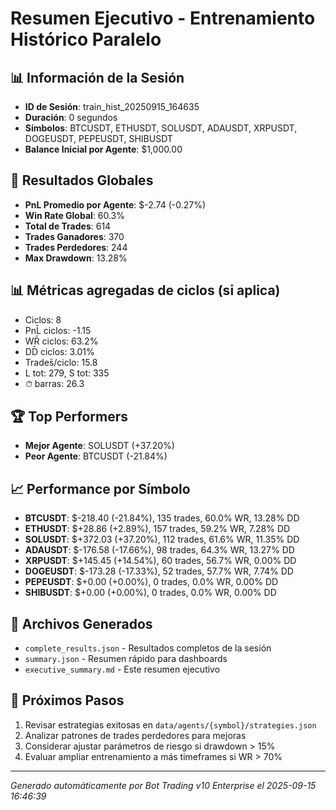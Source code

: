# Resumen Ejecutivo - Entrenamiento Histórico Paralelo

## 📊 Información de la Sesión
- **ID de Sesión**: train_hist_20250915_164635
- **Duración**: 0 segundos
- **Símbolos**: BTCUSDT, ETHUSDT, SOLUSDT, ADAUSDT, XRPUSDT, DOGEUSDT, PEPEUSDT, SHIBUSDT
- **Balance Inicial por Agente**: $1,000.00

## 🎯 Resultados Globales
- **PnL Promedio por Agente**: $-2.74 (-0.27%)
- **Win Rate Global**: 60.3%
- **Total de Trades**: 614
- **Trades Ganadores**: 370
- **Trades Perdedores**: 244
- **Max Drawdown**: 13.28%

## 📊 Métricas agregadas de ciclos (si aplica)
- Ciclos: 8
- PnL̄ ciclos: -1.15
- WR̄ ciclos: 63.2%
- DD̄ ciclos: 3.01%
- Trades̄/ciclo: 15.8
- L tot: 279, S tot: 335
- ⏱̄ barras: 26.3


## 🏆 Top Performers
- **Mejor Agente**: SOLUSDT (+37.20%)
- **Peor Agente**: BTCUSDT (-21.84%)

## 📈 Performance por Símbolo
- **BTCUSDT**: $-218.40 (-21.84%), 135 trades, 60.0% WR, 13.28% DD
- **ETHUSDT**: $+28.86 (+2.89%), 157 trades, 59.2% WR, 7.28% DD
- **SOLUSDT**: $+372.03 (+37.20%), 112 trades, 61.6% WR, 11.35% DD
- **ADAUSDT**: $-176.58 (-17.66%), 98 trades, 64.3% WR, 13.27% DD
- **XRPUSDT**: $+145.45 (+14.54%), 60 trades, 56.7% WR, 0.00% DD
- **DOGEUSDT**: $-173.28 (-17.33%), 52 trades, 57.7% WR, 7.74% DD
- **PEPEUSDT**: $+0.00 (+0.00%), 0 trades, 0.0% WR, 0.00% DD
- **SHIBUSDT**: $+0.00 (+0.00%), 0 trades, 0.0% WR, 0.00% DD

## 📁 Archivos Generados
- `complete_results.json` - Resultados completos de la sesión
- `summary.json` - Resumen rápido para dashboards
- `executive_summary.md` - Este resumen ejecutivo

## 🎯 Próximos Pasos
1. Revisar estrategias exitosas en `data/agents/{symbol}/strategies.json`
2. Analizar patrones de trades perdedores para mejoras
3. Considerar ajustar parámetros de riesgo si drawdown > 15%
4. Evaluar ampliar entrenamiento a más timeframes si WR > 70%

---
*Generado automáticamente por Bot Trading v10 Enterprise el 2025-09-15 16:46:39*
